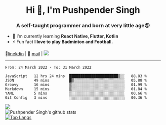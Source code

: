 <h1 align="center">Hi 👋, I'm Pushpender Singh</h1>
<h3 align="center">A self-taught programmer and born at very little age😜</h3>

- 🌱 I’m currently learning **React Native, Flutter, Kotlin**
- ⚡ Fun fact **I love to play Badminton and Football.**

👔[linekdin](https://www.linkedin.com/in/pushpender-singh-240061202/) | 📧 [mail](mailto:pushpendersingh@p2devs.com) | ![](https://komarev.com/ghpvc/?username=pushpender-singh-ap&color=blue)


---

<!--START_SECTION:waka-->

```text
From: 24 March 2022 - To: 31 March 2022

JavaScript   12 hrs 24 mins  ██████████████████████▒░░   88.83 %
JSON         49 mins         █▒░░░░░░░░░░░░░░░░░░░░░░░   05.88 %
Groovy       16 mins         ▒░░░░░░░░░░░░░░░░░░░░░░░░   01.99 %
Markdown     15 mins         ▒░░░░░░░░░░░░░░░░░░░░░░░░   01.84 %
YAML         5 mins          ░░░░░░░░░░░░░░░░░░░░░░░░░   00.66 %
Git Config   3 mins          ░░░░░░░░░░░░░░░░░░░░░░░░░   00.36 %
```

<!--END_SECTION:waka-->

<img align="left" src="https://github-readme-streak-stats.herokuapp.com/?user=pushpender-singh-ap&theme=dark" /></br>
![Pushpender Singh's github stats](https://github-readme-stats.vercel.app/api?username=pushpender-singh-ap&show_icons=true&theme=radical&count_private=true)</br>
[![Top Langs](https://github-readme-stats.vercel.app/api/top-langs/?username=pushpender-singh-ap&theme=radical)](https://github.com/pushpender-singh-ap/github-readme-stats)
